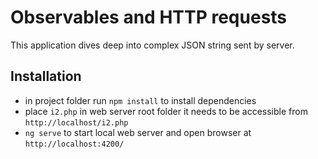# Observables and HTTP requests

This application dives deep into complex JSON string sent by server.

## Installation

* in project folder run `npm install` to install dependencies
* place `i2.php` in web server root folder it needs to be accessible from `http://localhost/i2.php`
* `ng serve` to start local web server and open browser at `http://localhost:4200/`